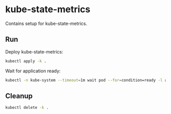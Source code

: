 # kube-state-metrics

Contains setup for kube-state-metrics.

## Run

Deploy kube-state-metrics:
```bash
kubectl apply -k .
```

Wait for application ready:
```bash
kubectl -n kube-system --timeout=1m wait pod --for=condition=ready -l app=kube-state-metrics
```

## Cleanup

```bash
kubectl delete -k .
```
